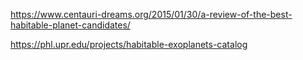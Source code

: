 https://www.centauri-dreams.org/2015/01/30/a-review-of-the-best-habitable-planet-candidates/

https://phl.upr.edu/projects/habitable-exoplanets-catalog